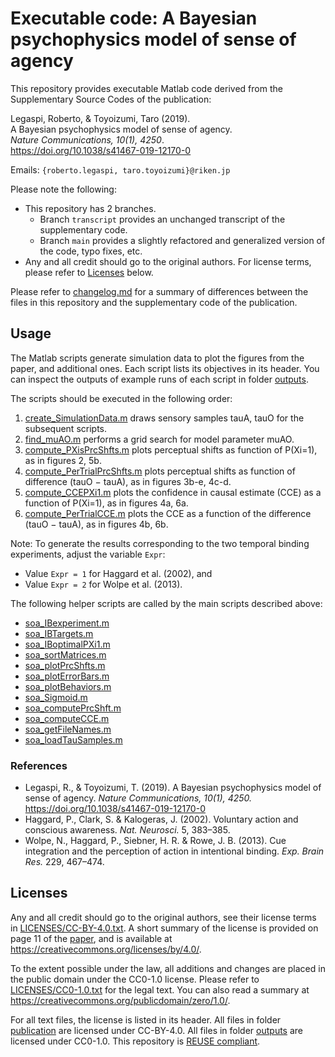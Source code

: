 <!--
SPDX-FileCopyrightText: 2022 Johannes Keyser

SPDX-License-Identifier: CC0-1.0
-->

# Executable code: A Bayesian psychophysics model of sense of agency

This repository provides executable Matlab code derived from the Supplementary Source Codes of the publication:

Legaspi, Roberto, & Toyoizumi, Taro (2019).  
A Bayesian psychophysics model of sense of agency.  
_Nature Communications, 10(1), 4250_.  
<https://doi.org/10.1038/s41467-019-12170-0>

Emails: `{roberto.legaspi, taro.toyoizumi}@riken.jp`

Please note the following:

- This repository has 2 branches.
    - Branch `transcript` provides an unchanged transcript of the supplementary code.
    - Branch `main` provides a slightly refactored and generalized version of the code, typo fixes, etc.
- Any and all credit should go to the original authors.
  For license terms, please refer to [Licenses](#licenses) below.

Please refer to [changelog.md](changelog.md) for a summary of differences between the files in this repository and the supplementary code of the publication.


## Usage

The Matlab scripts generate simulation data to plot the figures from the paper, and additional ones.
Each script lists its objectives in its header.
You can inspect the outputs of example runs of each script in folder [outputs](outputs).

The scripts should be executed in the following order:

1. [create_SimulationData.m](create_SimulationData.m) draws sensory samples tauA, tauO for the subsequent scripts.
2. [find_muAO.m](find_muAO.m) performs a grid search for model parameter muAO.
3. [compute_PXisPrcShfts.m](compute_PXisPrcShfts.m) plots perceptual shifts as function of P(Xi=1), as in figures 2, 5b.
4. [compute_PerTrialPrcShfts.m](compute_PerTrialPrcShfts.m) plots perceptual shifts as function of difference (tauO − tauA), as in figures 3b-e, 4c-d.
5. [compute_CCEPXi1.m](compute_CCEPXi1.m) plots the confidence in causal estimate (CCE) as a function of P(Xi=1), as in figures 4a, 6a.
6. [compute_PerTrialCCE.m](compute_PerTrialCCE.m) plots the CCE as a function of the difference (tauO − tauA), as in figures 4b, 6b.

Note: To generate the results corresponding to the two temporal binding experiments, adjust the variable `Expr`:

- Value `Expr = 1` for Haggard et al. (2002), and
- Value `Expr = 2` for Wolpe et al. (2013).

The following helper scripts are called by the main scripts described above:

- [soa_IBexperiment.m](soa_IBexperiment.m)
- [soa_IBTargets.m](soa_IBTargets.m)
- [soa_IBoptimalPXi1.m](soa_IBoptimalPXi1.m)
- [soa_sortMatrices.m](soa_sortMatrices.m)
- [soa_plotPrcShfts.m](soa_plotPrcShfts.m)
- [soa_plotErrorBars.m](soa_plotErrorBars.m)
- [soa_plotBehaviors.m](soa_plotBehaviors.m)
- [soa_Sigmoid.m](soa_Sigmoid.m)
- [soa_computePrcShft.m](soa_computePrcShft.m)
- [soa_computeCCE.m](soa_computeCCE.m)
- [soa_getFileNames.m](soa_getFileNames.m)
- [soa_loadTauSamples.m](soa_loadTauSamples.m)


### References

- Legaspi, R., & Toyoizumi, T. (2019).
  A Bayesian psychophysics model of sense of agency.
  _Nature Communications, 10(1), 4250._
  <https://doi.org/10.1038/s41467-019-12170-0>
- Haggard, P., Clark, S. & Kalogeras, J. (2002).
  Voluntary action and conscious awareness.
  _Nat. Neurosci._ 5, 383–385.
- Wolpe, N., Haggard, P., Siebner, H. R. & Rowe, J. B. (2013).
  Cue integration and the perception of action in intentional binding.
  _Exp. Brain Res._ 229, 467–474.


## Licenses

Any and all credit should go to the original authors, see their license terms in [LICENSES/CC-BY-4.0.txt](LICENSES/CC-BY-4.0.txt).
A short summary of the license is provided on page 11 of the [paper](publication/LegaspiAndToyoizumi2019.pdf), and is available at <https://creativecommons.org/licenses/by/4.0/>.

To the extent possible under the law, all additions and changes are placed in the public domain under the CC0-1.0 license.
Please refer to [LICENSES/CC0-1.0.txt](LICENSES/CC0-1.0.txt) for the legal text.
You can also read a summary at <https://creativecommons.org/publicdomain/zero/1.0/>.

For all text files, the license is listed in its header.
All files in folder [publication](publication) are licensed under CC-BY-4.0.
All files in folder [outputs](outputs) are licensed under CC0-1.0.
This repository is [REUSE compliant](https://reuse.software/).
